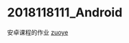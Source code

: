 # 2018118111_Android
安卓课程的作业
[zuoye](https://github.com/LunarYoung/2018118111_Android/tree/master/Android%E7%AC%AC%E4%BA%8C%E6%AC%A1%E4%BD%9C%E4%B8%9A/code/ActivityTest)
